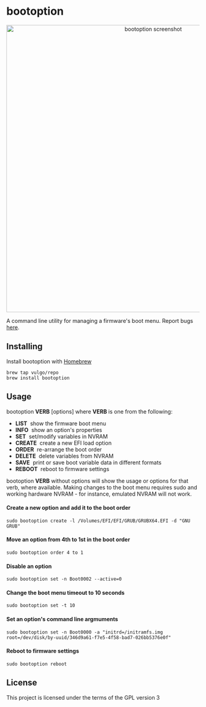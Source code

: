 #  bootoption

<p align="center">
<picture>
<source srcset="https://github.com/vulgo/bootoption/raw/master/Images/screenshot.png, https://github.com/vulgo/bootoption/raw/master/Images/screenshot@2x.png 2x" />
<img src="https://github.com/vulgo/bootoption/raw/master/Images/screenshot@2x.png" alt="bootoption screenshot" width="750" />
</picture>
</p>

A command line utility for managing a firmware's boot menu. Report bugs [here](https://github.com/vulgo/bootoption/issues).

## Installing

Install bootoption with [Homebrew](https://brew.sh)

```
brew tap vulgo/repo
brew install bootoption
```

## Usage

bootoption <strong>VERB</strong> [options] where <strong>VERB</strong> is one from the following:

- <strong>LIST</strong>&nbsp;&nbsp;show the firmware boot menu
- <strong>INFO</strong>&nbsp;&nbsp;show an option's properties
- <strong>SET</strong>&nbsp;&nbsp;set/modify variables in NVRAM
- <strong>CREATE</strong>&nbsp;&nbsp;create a new EFI load option
- <strong>ORDER</strong>&nbsp;&nbsp;re-arrange the boot order
- <strong>DELETE</strong>&nbsp;&nbsp;delete variables from NVRAM
- <strong>SAVE</strong>&nbsp;&nbsp;print or save boot variable data in different formats
- <strong>REBOOT</strong>&nbsp;&nbsp;reboot to firmware settings

bootoption <strong>VERB</strong> without options will show the usage or options for that verb, where available. Making changes to the boot menu requires sudo and working hardware NVRAM - for instance, emulated NVRAM will not work.


#### Create a new option and add it to the boot order

```
sudo bootoption create -l /Volumes/EFI/EFI/GRUB/GRUBX64.EFI -d "GNU GRUB"
```

#### Move an option from 4th to 1st in the boot order

```
sudo bootoption order 4 to 1
```

#### Disable an option

```
sudo bootoption set -n Boot0002 --active=0
```

#### Change the boot menu timeout to 10 seconds

```
sudo bootoption set -t 10
```

#### Set an option's command line argmuments

```
sudo bootoption set -n Boot0000 -a "initrd=/initramfs.img root=/dev/disk/by-uuid/346d9a61-f7e5-4f58-bad7-026bb5376e0f"
```

#### Reboot to firmware settings

```
sudo bootoption reboot
```

## License

This project is licensed under the terms of the GPL version 3
